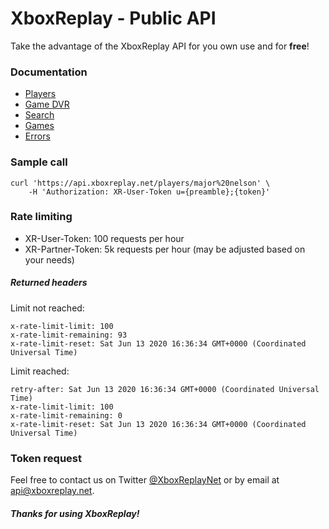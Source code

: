 # XboxReplay - Public API
Take the advantage of the XboxReplay API for you own use and for **free**!

### Documentation
* [Players](https://github.com/XboxReplay/xboxreplay-public-api/blob/master/docs/players.md)
* [Game DVR](https://github.com/XboxReplay/xboxreplay-public-api/blob/master/docs/game-dvr.md)
* [Search](https://github.com/XboxReplay/xboxreplay-public-api/blob/master/docs/search.md)
* [Games](https://github.com/XboxReplay/xboxreplay-public-api/blob/master/docs/games.md)
* [Errors](https://github.com/XboxReplay/xboxreplay-public-api/blob/master/docs/errors.md)

### Sample call
```shell
curl 'https://api.xboxreplay.net/players/major%20nelson' \
    -H 'Authorization: XR-User-Token u={preamble};{token}'
```

### Rate limiting
* XR-User-Token: 100 requests per hour
* XR-Partner-Token: 5k requests per hour (may be adjusted based on your needs)

##### Returned headers
Limit not reached:
```
x-rate-limit-limit: 100
x-rate-limit-remaining: 93
x-rate-limit-reset: Sat Jun 13 2020 16:36:34 GMT+0000 (Coordinated Universal Time)
```

Limit reached:
```
retry-after: Sat Jun 13 2020 16:36:34 GMT+0000 (Coordinated Universal Time)
x-rate-limit-limit: 100
x-rate-limit-remaining: 0
x-rate-limit-reset: Sat Jun 13 2020 16:36:34 GMT+0000 (Coordinated Universal Time)
```

### Token request
Feel free to contact us on Twitter [@XboxReplayNet](https://twitter.com/XboxReplayNet) or by email at [api@xboxreplay.net](mailto:api@xboxreplay.net).

##### Thanks for using XboxReplay!
